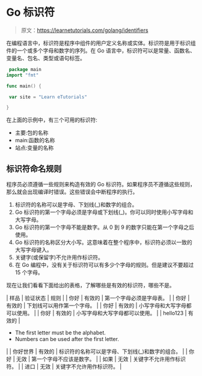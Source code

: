 # Go 标识符

> 原文：<https://learnetutorials.com/golang/identifiers>

在编程语言中，标识符是程序中组件的用户定义名称或实体。标识符是用于标识组件的一个或多个字母和数字的序列。在 Go 语言中，标识符可以是常量、函数名、变量名、包名、类型或语句标签。

```go
 package main
import "fmt"

func main() {

 var site = "Learn eTutorials"

} 

```

在上面的示例中，有三个可用的标识符:

*   主要:包的名称
*   main:函数的名称
*   站点:变量的名称

## 标识符命名规则

程序员必须遵循一些规则来构造有效的 Go 标识符。如果程序员不遵循这些规则，那么就会出现编译时错误。这些错误会中断程序的执行。

1.  标识符的名称可以是字母、下划线(_)和数字的组合。
2.  Go 标识符的第一个字母必须是字母或下划线(_)。你可以同时使用小写字母和大写字母。
3.  Go 标识符的第一个字母不能是数字。从 0 到 9 的数字只能在第一个字母之后使用。
4.  Go 标识符的名称区分大小写。这意味着在整个程序中，标识符必须以一致的大写字母键入。
5.  关键字(或保留字)不允许用作标识符。
6.  在 Go 编程中，没有关于标识符可以有多少个字母的规则。但是建议不要超过 15 个字母。

现在让我们看看下面给出的表格，了解哪些是有效的标识符，哪些不是。

| 样品 | 验证状态 | 规则 |
| 你好 | 有效的 | 第一个字母必须是字母表。 |
| 你好 | 有效的 | 下划线可以用作第一个字母。 |
| 你好 | 有效的 | 小写字母和大写字母都可以使用。 |
| 你好 | 有效的 | 小写字母和大写字母都可以使用。 |
| hello123 | 有效的 | 

*   The first letter must be the alphabet.
*   Numbers can be used after the first letter.

 |
| 你好世界 | 有效的 | 标识符的名称可以是字母、下划线(_)和数字的组合。 |
| 你好 | 无效 | 第一个字母不应该是数字。 |
| 如果 | 无效 | 关键字不允许用作标识符。 |
| 进口 | 无效 | 关键字不允许用作标识符。 |